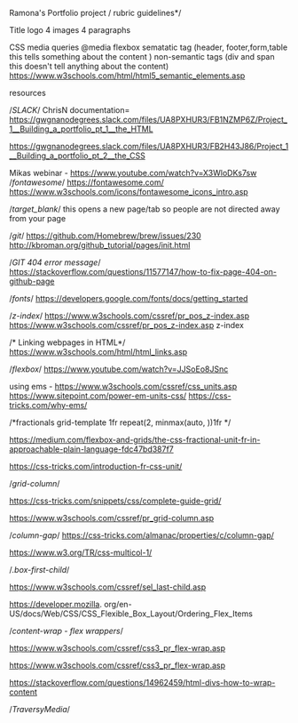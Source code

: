Ramona's Portfolio project 
/ rubric guidelines*/

Title
logo
4 images
4 paragraphs

CSS media queries @media 
flexbox
sematatic tag (header, footer,form,table this tells something about the content )
non-semantic tags (div and span this doesn't tell anything about the content)
https://www.w3schools.com/html/html5_semantic_elements.asp



resources

/*SLACK*/
ChrisN documentation=
https://gwgnanodegrees.slack.com/files/UA8PXHUR3/FB1NZMP6Z/Project_1__Building_a_portfolio_pt_1__the_HTML 

https://gwgnanodegrees.slack.com/files/UA8PXHUR3/FB2H43J86/Project_1__Building_a_portfolio_pt_2__the_CSS

Mikas webinar - https://www.youtube.com/watch?v=X3WloDKs7sw
/*fontawesome*/
https://fontawesome.com/
https://www.w3schools.com/icons/fontawesome_icons_intro.asp

/*target_blank*/
this opens a new page/tab so people are not directed away from your page 

/*git*/
https://github.com/Homebrew/brew/issues/230
http://kbroman.org/github_tutorial/pages/init.html

/*GIT 404 error message*/
https://stackoverflow.com/questions/11577147/how-to-fix-page-404-on-github-page

/*fonts*/
https://developers.google.com/fonts/docs/getting_started

/*z-index*/
https://www.w3schools.com/cssref/pr_pos_z-index.asp
https://www.w3schools.com/cssref/pr_pos_z-index.asp z-index 

/* Linking webpages in HTML*/
https://www.w3schools.com/html/html_links.asp

/*flexbox*/
https://www.youtube.com/watch?v=JJSoEo8JSnc

using ems - https://www.w3schools.com/cssref/css_units.asp
https://www.sitepoint.com/power-em-units-css/
https://css-tricks.com/why-ems/


/*fractionals grid-template 1fr repeat(2, minmax(auto, ))1fr */

https://medium.com/flexbox-and-grids/the-css-fractional-unit-fr-in-approachable-plain-language-fdc47bd387f7

https://css-tricks.com/introduction-fr-css-unit/

 /*grid-column*/

https://css-tricks.com/snippets/css/complete-guide-grid/

https://www.w3schools.com/cssref/pr_grid-column.asp

 /*column-gap*/
 https://css-tricks.com/almanac/properties/c/column-gap/

 https://www.w3.org/TR/css-multicol-1/

 /*.box-first-child*/

 https://www.w3schools.com/cssref/sel_last-child.asp

 https://developer.mozilla.
 org/en-US/docs/Web/CSS/CSS_Flexible_Box_Layout/Ordering_Flex_Items

 /*content-wrap - flex wrappers*/

 https://www.w3schools.com/cssref/css3_pr_flex-wrap.asp

https://www.w3schools.com/cssref/css3_pr_flex-wrap.asp

https://stackoverflow.com/questions/14962459/html-divs-how-to-wrap-content


 /*TraversyMedia*/
 <!--https://codepen.io/bradtraversy/pen/RjpQvZ-->
<!--https://www.youtube.com/watch?v=M3qBpPw77qo-->